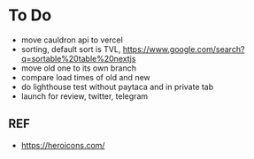 # To Do

- move cauldron api to vercel
- sorting, default sort is TVL, https://www.google.com/search?q=sortable%20table%20nextjs
- move old one to its own branch
- compare load times of old and new
- do lighthouse test without paytaca and in private tab
- launch for review, twitter, telegram

## REF

- https://heroicons.com/
